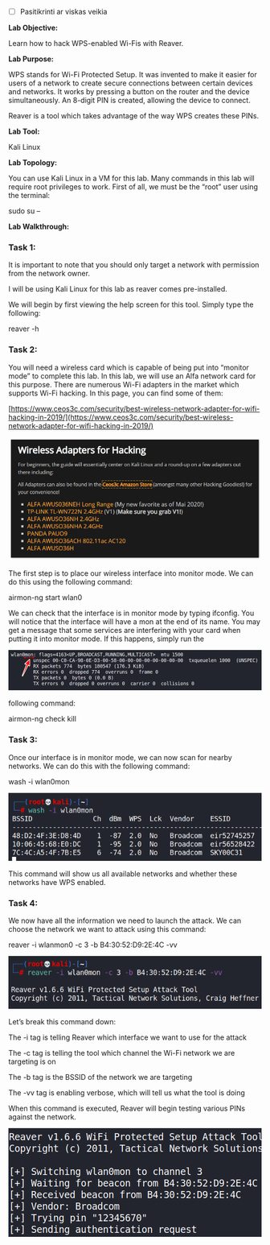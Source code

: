 - [ ] Pasitikrinti ar viskas veikia

**Lab Objective:**

Learn how to hack WPS-enabled Wi-Fis with Reaver.

**Lab Purpose:**

WPS stands for Wi-Fi Protected Setup. It was invented to make it easier for users of a network to create secure connections between certain devices and networks. It works by pressing a button on the router and the device simultaneously. An 8-digit PIN is created, allowing the device to connect.

Reaver is a tool which takes advantage of the way WPS creates these PINs.

**Lab Tool:**

Kali Linux

**Lab Topology:**

You can use Kali Linux in a VM for this lab. Many commands in this lab will require root privileges to work. First of all, we must be the “root” user using the terminal:

sudo su –

**Lab Walkthrough:**

### Task 1:

It is important to note that you should only target a network with permission from the network owner.

I will be using Kali Linux for this lab as reaver comes pre-installed.

We will begin by first viewing the help screen for this tool. Simply type the following:

reaver -h

### Task 2:

You will need a wireless card which is capable of being put into “monitor mode” to complete this lab. In this lab, we will use an Alfa network card for this purpose. There are numerous Wi-Fi adapters in the market which supports Wi-Fi hacking. In this page, you can find some of them:

[https://www.ceos3c.com/security/best-wireless-network-adapter-for-wifi-hacking-in-2019/](https://www.ceos3c.com/security/best-wireless-network-adapter-for-wifi-hacking-in-2019/)

![Alfa network card](attachements/Alfa_network_card.png)

The first step is to place our wireless interface into monitor mode. We can do this using the following command:

airmon-ng start wlan0

We can check that the interface is in monitor mode by typing ifconfig. You will notice that the interface will have a mon at the end of its name. You may get a message that some services are interfering with your card when putting it into monitor mode. If this happens, simply run the

![ifconfig](attachements/ifconfig-6.png)

following command:

airmon-ng check kill

### Task 3:

Once our interface is in monitor mode, we can now scan for nearby networks. We can do this with the following command:

wash -i wlan0mon

![wlan0mon](attachements/wlan0mon.png)

This command will show us all available networks and whether these networks have WPS enabled.

### Task 4:

We now have all the information we need to launch the attack. We can choose the network we want to attack using this command:

reaver -i wlanmon0 -c 3 -b B4:30:52:D9:2E:4C -vv

![wlan0mon](attachements/wlan0mon-1.png)

Let’s break this command down:

The -i tag is telling Reaver which interface we want to use for the attack

The -c tag is telling the tool which channel the Wi-Fi network we are targeting is on

The -b tag is the BSSID of the network we are targeting

The -vv tag is enabling verbose, which will tell us what the tool is doing

When this command is executed, Reaver will begin testing various PINs against the network.

![reaver](attachements/reaver.png)